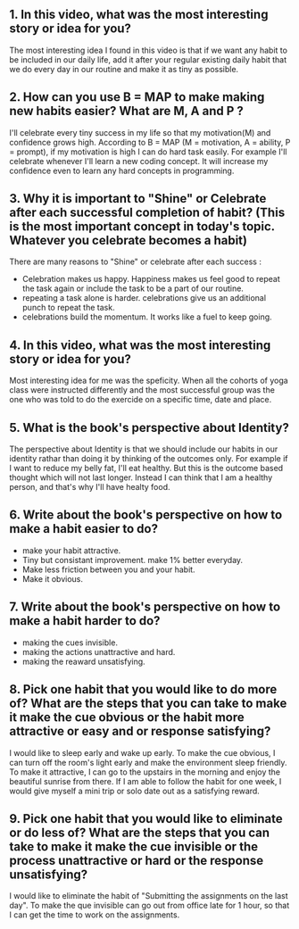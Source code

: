 ## 1. In this video, what was the most interesting story or idea for you?

The most interesting idea I found in this video is that if we want any habit to be included in our daily life, add it after your regular existing daily habit that we do every day in our routine and make it as tiny as possible.

## 2. How can you use B = MAP to make making new habits easier? What are M, A and P ?

I'll celebrate every tiny success in my life so that my motivation(M) and confidence grows high. According to B = MAP (M = motivation, A = ability, P = prompt), if my motivation is high I can do hard task easily. For example I'll celebrate whenever I'll learn a new coding concept. It will increase my confidence even to learn any hard concepts in programming.

## 3. Why it is important to "Shine" or Celebrate after each successful completion of habit? (This is the most important concept in today's topic. Whatever you celebrate becomes a habit)

There are many reasons to "Shine" or celebrate after each success :

- Celebration makes us happy. Happiness makes us feel good to repeat the task again or include the task to be a part of our routine.
- repeating a task alone is harder. celebrations give us an additional punch to repeat the task.
- celebrations build the momentum. It works like a fuel to keep going.

## 4. In this video, what was the most interesting story or idea for you?

Most interesting idea for me was the speficity. When all the cohorts of yoga class were instructed differently and the most successful group was the one who was told to do the exercide on a specific time, date and place.

## 5. What is the book's perspective about Identity?

The perspective about Identity is that we should include our habits in our identity rathar than doing it by thinking of the outcomes only. For example if I want to reduce my belly fat, I'll eat healthy. But this is the outcome based thought which will not last longer. Instead I can think that I am a healthy person, and that's why I'll have healty food.

## 6. Write about the book's perspective on how to make a habit easier to do?

- make your habit attractive.
- Tiny but consistant improvement. make 1% better everyday.
- Make less friction between you and your habit.
- Make it obvious.

## 7. Write about the book's perspective on how to make a habit harder to do?

- making the cues invisible.
- making the actions unattractive and hard.
- making the reaward unsatisfying.


## 8. Pick one habit that you would like to do more of? What are the steps that you can take to make it make the cue obvious or the habit more attractive or easy and or response satisfying?

I would like to sleep early and wake up early. To make the cue obvious, I can turn off the room's light early and make the environment sleep friendly. To make it attractive, I can go to the upstairs in the morning and enjoy the beautiful sunrise from there. If I am able to follow the habit for one week, I would give myself a mini trip or solo date out as a satisfying reward.

## 9. Pick one habit that you would like to eliminate or do less of? What are the steps that you can take to make it make the cue invisible or the process unattractive or hard or the response unsatisfying?

I would like to eliminate the habit of "Submitting the assignments on the last day". To make the que invisible can go out from office late for 1 hour, so that I can get the time to work on the assignments.



